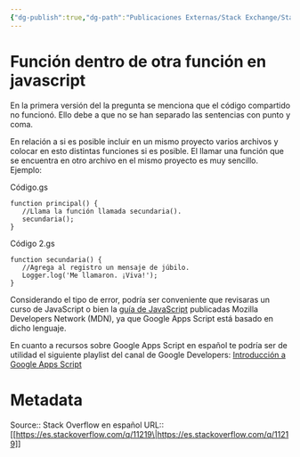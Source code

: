 ```yaml
---
{"dg-publish":true,"dg-path":"Publicaciones Externas/Stack Exchange/Stack Overflow en español/es.stackoverflow.com-11219.md","permalink":"/publicaciones-externas/stack-exchange/stack-overflow-en-espanol/es-stackoverflow-com-11219/","title":"Función dentro de otra función en javascript","hide":true,"noteIcon":"default","created":"2024-04-03T12:49:10.592-06:00","updated":"2024-04-05T16:43:48.613-06:00"}
---
```


# Función dentro de otra función en javascript

En la primera versión del la pregunta se menciona que el código compartido no funcionó. Ello debe a que no se han separado las sentencias con punto y coma. 

En relación a si es posible incluir en un mismo proyecto varios archivos y colocar en esto distintas funciones si es posible. El llamar una función que se encuentra en otro archivo en el mismo proyecto es muy sencillo. Ejemplo:

Código.gs

    function principal() {
       //Llama la función llamada secundaria().
       secundaria(); 
    }

Código 2.gs

    function secundaria() {
       //Agrega al registro un mensaje de júbilo.
       Logger.log('Me llamaron. ¡Viva!'); 
    }


Considerando el tipo de error, podría ser conveniente que revisaras un curso de JavaScript o bien la [guía de JavaScript][1] publicadas Mozilla Developers Network (MDN), ya que Google Apps Script está basado en dicho lenguaje. 

En cuanto a recursos sobre Google Apps Script en español te podría ser de utilidad el siguiente playlist del canal de Google Developers: [Introducción a Google Apps Script][2]

[1]: https://developer.mozilla.org/es/docs/Web/JavaScript/Guide/.
[2]: https://www.youtube.com/playlist?list=PLuC7OUdarKuYq7VsyKrVPbsRSUrx25YvR
 


# Metadata
Source:: Stack Overflow en español
URL:: [[https://es.stackoverflow.com/q/11219\|https://es.stackoverflow.com/q/11219]]


